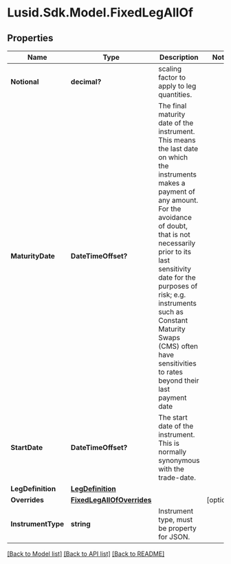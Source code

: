 
# Lusid.Sdk.Model.FixedLegAllOf

## Properties

Name | Type | Description | Notes
------------ | ------------- | ------------- | -------------
**Notional** | **decimal?** | scaling factor to apply to leg quantities. | 
**MaturityDate** | **DateTimeOffset?** | The final maturity date of the instrument. This means the last date on which the instruments makes a payment of any amount.              For the avoidance of doubt, that is not necessarily prior to its last sensitivity date for the purposes of risk; e.g. instruments such as              Constant Maturity Swaps (CMS) often have sensitivities to rates beyond their last payment date | 
**StartDate** | **DateTimeOffset?** | The start date of the instrument. This is normally synonymous with the trade-date. | 
**LegDefinition** | [**LegDefinition**](LegDefinition.md) |  | 
**Overrides** | [**FixedLegAllOfOverrides**](FixedLegAllOfOverrides.md) |  | [optional] 
**InstrumentType** | **string** | Instrument type, must be property for JSON. | 

[[Back to Model list]](../README.md#documentation-for-models)
[[Back to API list]](../README.md#documentation-for-api-endpoints)
[[Back to README]](../README.md)

